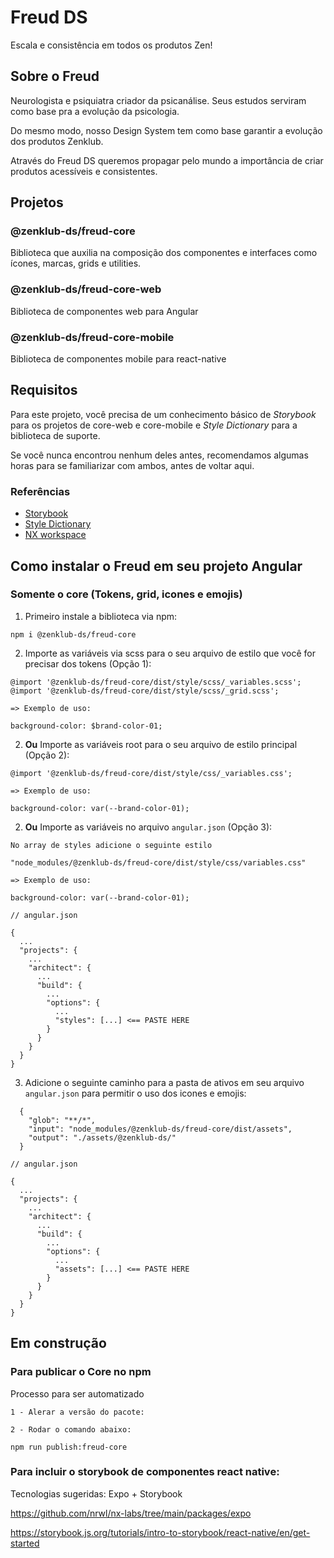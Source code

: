 # Freud DS

Escala e consistência em todos os produtos Zen!

## Sobre o Freud

Neurologista e psiquiatra criador da psicanálise. Seus estudos serviram como base pra a evolução da psicologia. 

Do mesmo modo, nosso Design System tem como base garantir a evolução dos produtos Zenklub.

Através do Freud DS queremos propagar pelo mundo a importância de criar produtos acessíveis e consistentes.


## Projetos


### @zenklub-ds/freud-core

Biblioteca que auxilia na composição dos componentes e interfaces como ícones, marcas, grids e utilities.

### @zenklub-ds/freud-core-web

Biblioteca de componentes web para Angular

### @zenklub-ds/freud-core-mobile

Biblioteca de componentes mobile para react-native


## Requisitos

Para este projeto, você precisa de um conhecimento básico de _Storybook_ para os projetos de core-web e core-mobile e _Style Dictionary_ para a biblioteca de suporte.

Se você nunca encontrou nenhum deles antes, recomendamos algumas horas para se familiarizar com ambos, antes de voltar aqui.

### Referências
- [Storybook](https://storybook.js.org/tutorials/intro-to-storybook/angular/en/get-started/)
- [Style Dictionary](https://amzn.github.io/style-dictionary/#/)
- [NX workspace](https://nx.dev/)


## Como instalar o Freud em seu projeto Angular

### Somente o core (Tokens, grid, icones e emojis)

1. Primeiro instale a biblioteca via npm:

`npm i @zenklub-ds/freud-core`


2. Importe as variáveis via scss para o seu arquivo de estilo que você for precisar dos tokens (Opção 1):

```
@import '@zenklub-ds/freud-core/dist/style/scss/_variables.scss';
@import '@zenklub-ds/freud-core/dist/style/scss/_grid.scss';

=> Exemplo de uso:

background-color: $brand-color-01;

```

2. **Ou** Importe as variáveis root para o seu arquivo de estilo principal (Opção 2):

```
@import '@zenklub-ds/freud-core/dist/style/css/_variables.css';

=> Exemplo de uso:

background-color: var(--brand-color-01);

```

2. **Ou** Importe as variáveis no arquivo `angular.json` (Opção 3):

```
No array de styles adicione o seguinte estilo

"node_modules/@zenklub-ds/freud-core/dist/style/css/variables.css"

=> Exemplo de uso:

background-color: var(--brand-color-01);

```

```
// angular.json

{
  ...
  "projects": {
    ...
    "architect": {
      ...
      "build": {
        ...
        "options": {
          ...
          "styles": [...] <== PASTE HERE
        }
      }
    }
  }
}
```

3. Adicione o seguinte caminho para a pasta de ativos em seu arquivo `angular.json` para permitir o uso dos icones e emojis:

```
  {
    "glob": "**/*",
    "input": "node_modules/@zenklub-ds/freud-core/dist/assets",
    "output": "./assets/@zenklub-ds/"
  }
```

```
// angular.json

{
  ...
  "projects": {
    ...
    "architect": {
      ...
      "build": {
        ...
        "options": {
          ...
          "assets": [...] <== PASTE HERE
        }
      }
    }
  }
}
```

## Em construção

### Para publicar o Core no npm

Processo para ser automatizado

```
1 - Alerar a versão do pacote:

2 - Rodar o comando abaixo:

npm run publish:freud-core

```

### Para incluir o storybook de componentes react native:

Tecnologias sugeridas:
Expo + Storybook

https://github.com/nrwl/nx-labs/tree/main/packages/expo

https://storybook.js.org/tutorials/intro-to-storybook/react-native/en/get-started
